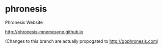 # phronesis
Phronesis Website

http://phronesis-mnemosyne.github.io


(Changes to this branch are actually propogated to http://gophronesis.com)
